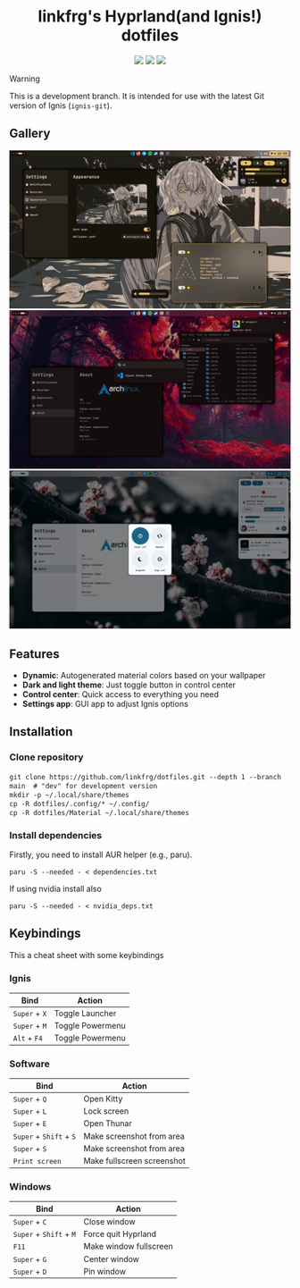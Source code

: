 <div align="center">
    <h1>linkfrg's Hyprland(and Ignis!) dotfiles</h1>
    <img src="https://img.shields.io/github/last-commit/linkfrg/dotfiles?style=for-the-badge&color=ffb4a2&labelColor=201a19">
    <img src="https://img.shields.io/github/stars/linkfrg/dotfiles?style=for-the-badge&color=e6c419&labelColor=1d1b16">
    <img src="https://img.shields.io/github/repo-size/linkfrg/dotfiles?style=for-the-badge&color=a8c7ff&labelColor=1a1b1f">
</div>


> [!WARNING]
> This is a development branch.
> It is intended for use with the latest Git version of Ignis (``ignis-git``).

## Gallery

<img src="assets/1.png"/>
<img src="assets/2.png"/>
<img src="assets/3.png"/>

## Features

- **Dynamic**: Autogenerated material colors based on your wallpaper
- **Dark and light theme**: Just toggle button in control center
- **Control center**: Quick access to everything you need
- **Settings app**: GUI app to adjust Ignis options


## Installation

### Clone repository

```
git clone https://github.com/linkfrg/dotfiles.git --depth 1 --branch main  # "dev" for development version
mkdir -p ~/.local/share/themes
cp -R dotfiles/.config/* ~/.config/
cp -R dotfiles/Material ~/.local/share/themes
```

### Install dependencies

Firstly, you need to install AUR helper (e.g., paru).

```
paru -S --needed - < dependencies.txt
```

If using nvidia install also
```
paru -S --needed - < nvidia_deps.txt
```

## Keybindings
This a cheat sheet with some keybindings

### Ignis
| Bind | Action |
| ---- | ------ |
| `Super` + `X` | Toggle Launcher |
| `Super` + `M` | Toggle Powermenu |
| `Alt` +  `F4` | Toggle Powermenu |

### Software
| Bind | Action |
| ---- | ------ |
| `Super` + `Q` | Open Kitty |
| `Super` + `L` | Lock screen |
| `Super` + `E` | Open Thunar |
| `Super` + `Shift` + `S` | Make screenshot from area |
| `Super` + `S` | Make screenshot from area |
| `Print screen` | Make fullscreen screenshot |


### Windows
| Bind | Action |
| ---- | ------ |
| `Super` + `C` | Close window |
| `Super` + `Shift` + `M` | Force quit Hyprland |
| `F11` | Make window fullscreen |
| `Super` + `G` | Center window |
| `Super` + `D` | Pin window |

